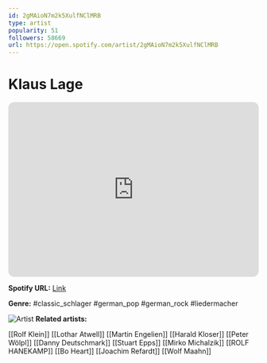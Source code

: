 ```yaml
---
id: 2gMAioN7m2k5XulfNClMRB
type: artist
popularity: 51
followers: 58669
url: https://open.spotify.com/artist/2gMAioN7m2k5XulfNClMRB
---
```

# Klaus Lage

<iframe style="border-radius:12px" src="https://open.spotify.com/embed/artist/2gMAioN7m2k5XulfNClMRB" width="100%" height="352" frameBorder="0" allowfullscreen="" allow="autoplay; clipboard-write; encrypted-media; fullscreen; picture-in-picture" loading="lazy"></iframe>

**Spotify URL:** [Link](https://open.spotify.com/artist/2gMAioN7m2k5XulfNClMRB)

**Genre:**  #classic_schlager #german_pop #german_rock #liedermacher

![Artist](https://i.scdn.co/image/1fe855d74adc950f0e2414a68f336d12e140eda2)
**Related artists:**

[[Rolf Klein]]
[[Lothar Atwell]]
[[Martin Engelien]]
[[Harald Kloser]]
[[Peter Wölpl]]
[[Danny Deutschmark]]
[[Stuart Epps]]
[[Mirko Michalzik]]
[[ROLF HANEKAMP]]
[[Bo Heart]]
[[Joachim Refardt]]
[[Wolf Maahn]]
